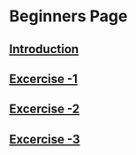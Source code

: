 # Beginners Page

## [ Introduction](../SQL/intro.md)
## [ Excercise -1](../Questions/Ex-1.md)
## [ Excercise -2](../Questions/Ex-2.md)
## [ Excercise -3](../Questions/Ex-3.md)
 